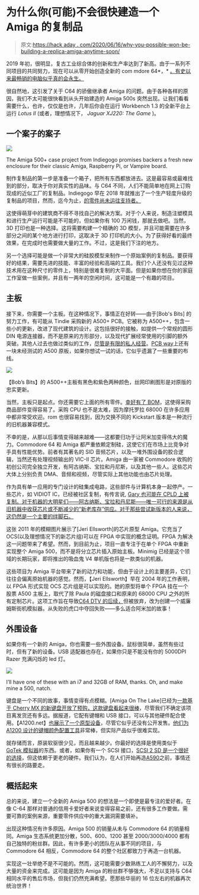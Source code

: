 # 为什么你(可能)不会很快建造一个 Amiga 的复制品

> 原文:[https://hack aday . com/2020/06/16/why-you-possible-won-be-building-a-replica-amiga-anytime-soon/](https://hackaday.com/2020/06/16/why-you-probably-wont-be-building-a-replica-amiga-anytime-soon/)

2019 年初，很明显，复古工业综合体的创新和生产率达到了新高。由于一系列不同项目的共同努力，现在可以从零开始创造全新的 com mdore 64*，* [。有史以来最畅销的电脑似乎真的会永生。](https://hackaday.com/2019/03/12/its-raining-brand-new-commodore-64s/)

很自然地，这引发了关于 C64 的骄傲继承者 Amiga 的问题。由于各种各样的原因，我们不太可能很快看到从头开始建造的 Amiga 500s 突然出现。让我们看看需要什么，也许，仅仅是也许，几年后你会在运行 Workbench 1.3 的全新平台上运行 *Lotus II* (或者，理想情况下， *Jaguar XJ220: The Game* )。

## 一个案子的案子

[![](../Images/3abed0dd6d9128ec49cb02ad47d80f4e.png)](https://hackaday.com/wp-content/uploads/2020/06/new-compatible-a500-cases-campaign-tx2czgjo7jswebm-shot0001_thumbnail.png)

The Amiga 500+ case project from Indiegogo promises backers a fresh new enclosure for their classic Amiga, Raspberry Pi, or Vampire board.

制作复制品的第一步是准备一个箱子，把所有东西都放进去。这是最容易或最难找到的部分，取决于你对真实性的品味。与 C64 不同，人们不能简单地在网上订购现成的近似工厂的复制品。Indiegogo 早在 2018 年就推出了一个生产轻度升级的复制品的项目，然而，迄今为止，[的零件尚未运往支持者。](https://www.indiegogo.com/projects/new-compatible-case-for-amiga-500-plus#/updates/all)

这使得萌芽中的建筑商不得不寻找自己的解决方案。对于个人来说，制造注塑模具和进行生产运行可能是不可能的，但如果你有 100 万闲钱，那就去做吧。当然，3D 打印也是一种选择。这将需要构建一个精确的 3D 模型，并且可能需要在许多部分之间的某个地方进行打印，这取决于 3D 打印机的大小。为了获得好看的最终效果，在完成时也需要做大量的工作。不过，这是我们下注的地方。

另一个选择可能是做一个非常大的硅胶模型来制作一个原始案例的复制品。要获得好的结果，需要先进的技能、丰富的经验和高端的工具。我们个人还没有见过这种技术用在这种尺寸的零件上，特别是很难复制的大平面。但是如果你想在你的家庭工作室做一些案例，并且有一两年的空闲时间，这可能是一个有趣的项目。

## 主板

接下来，你需要一个主板。在这种情况下，事情正在好转——由于[Bob's Bits] 的努力工作，有可能从 Tindie 采购新的 A500+ PCB。它被称为 A500++，包含一些小的更新，改进了现代建筑的设计。这包括很好的接触，如提供一个常规的圆形 DIN 电源连接器，而不是原来的方形部分，以及现代扩展经常使用的引脚的额外突破。其他人过去也做过类似的工作，[尽管是有限的私人经营](https://forum.amiga.org/index.php?topic=72246.0)。[PCB way](https://www.pcbway.com/project/shareproject/amiga_500_motherboard__try_at_your_own_risk.html)上还有一块未经测试的 A500 原板，如果你想试一试的话，它似乎遗漏了一些重要的布线。

![](../Images/c9abaa6c213f4989e8a5e425f6362f73.png)

【Bob’s Bits】的 A500++主板有黑色和紫色两种颜色，丝网印刷图形是对原版的忠实更新。

当然，主板只是起点。你还需要它上面的所有零件。[幸好有了 BOM](https://docs.google.com/spreadsheets/d/13xq2P7Ha_PA6r3vfPw77Q9PaSZYWncYfNpqhrwdvhaY/edit#gid=0)，这使得采购商品部件变得容易了。采购 CPU 也不是太难，因为摩托罗拉 68000 在许多应用中都非常受欢迎。rom 也很容易找到，因为交换不同的 Kickstart 版本是一种流行的旧机器兼容模式。

不幸的是，从那以后事情变得越来越难——这都要归功于让阿米加变得伟大的魔力。Commodore 64 和 Amiga 都严重依赖定制硅，这使它们在市场上比竞争对手具有性能优势。前者有其著名的 SID 音频芯片，以及一堆外围设备的胶合逻辑，当然还有处理视频输出的 VIC-II 芯片。Amiga 由一家被 Commodore 收购的初创公司完全独立开发，有阿古纳斯、宝拉和丹尼斯，以及其他一些人。这些芯片大体上分别负责 DMA、音频和视频，尽管实际上其他功能也由芯片处理。

作为具有单一应用的专门设计的硅集成电路，这些部件与计算机本身一起停产。一些芯片，如 VIDIOT IC，已经被社区复制，有传言说, [Gary 也可能在 CPLD 上被复制。对于机器的大明星们——阿古纳斯、宝拉和丹尼斯——唯一可行的来源是从旧机器中收获芯片或不断减少的“新老库存”供应。对于那些尝试新版本的人来说，这仍然是一个主要的绊脚石。](https://amigalove.com/viewtopic.php?p=7769&sid=2c512234a1e96b70e88490a1f0d02ed3#p7769)

这张 2011 年的模糊图片展示了[Jeri Ellsworth]的芯片原型 Amiga。它充当了 OCS(以及理想情况下的新芯片组)可以在 FPGA 中实现的概念证明。FPGA 为解决这一问题带来了希望。然而，到目前为止，项目一直专注于在单个 FPGA 中重新实现整个 Amiga 500，而不是将分立芯片插入原始主板。Minimig 已经是这个领域的长期玩家，即将推出的吸血鬼 V4 单机版也将是一款类似的机器。

这些项目为 Amiga 平台带来了新的动力和功能，但由于设计上的主要差异，它们往往会偏离原始机器的感觉。然而，【Jeri Ellsworth】早在 2004 年的工作表明，以 FPGA 形式实现 OCS 芯片组是可以实现的。她的原型将单个 FPGA 挂在一个股票 A500 主板上，取代了除 Paula 的磁盘接口和原来的 68000 CPU 之外的所有定制芯片。这项工作旨在导致[C64 DTV 的后续，](https://en.wikipedia.org/wiki/C64_Direct-to-TV)但被放弃，改为创建一个威廉姆斯街机模拟器。从失败的虎口中夺回失败——多么适合阿米加的故事！

## 外围设备

如果你有一个新的 Amiga，你也需要一些外围设备。鼠标很简单，虽然有些过时，但有了新的设备。USB 适配器也存在，如果你只是不能没有你的 5000DPI Razer 充满闪烁的 led 灯。

![](../Images/53cb83e6685ae2c862ea2d9f5aca55b0.png)

I’ll have one of these with an i7 and 32GB of RAM, thanks. Oh, and make mine a 500, natch.

键盘是一个不同的故事，事情变得有点模糊。[Amiga On The Lake]已经为[一款基于 Cherry MX 的新键盘开放了预购，这款键盘看起来很棒](http://amigaonthelake.com/new-a500-replacement-keyboard-with-full-set-of-amiga-keycaps/#description)，尽管我们不确定该项目离发货还有多远。据报道，它配有键帽和 USB 接口，可以与其他硬件配合使用。【A1200.net】[也展示了一个原型设备](https://www.a1200.net/amiga-compatible-mechanical-keyboard/)，尽管它似乎还没有公开发售。[他们为 A1200 设计的键帽颜色配置工具](https://www.a1200.net/keycaps-matching-simulator/)非常棒，但实际产品似乎很难实现。

就存储而言，原装软驱很少见，而且越来越少。你最好的选择是使用类似于 [GoTek 模拟器](http://www.gotekemulator.com/)的东西。或者，如果你有一个 SCSI 接口，[SCSI 2 SD 是一个很好的选择](https://store.inertialcomputing.com/category-s/100.htm)，但这依赖于更老的硬件。我们认为，在人们开始再造[A590](http://amiga.resource.cx/exp/a590)之前，事情还有很长的路要走。

## 概括起来

总的来说，建立一个全新的 Amiga 500 的想法是一个即使是最专注的爱好者。在像 C-64 那样对普通的信用卡爱好者来说变得容易之前，还有很多工作要做。需要可靠的案例来源，重要零件供应中的重大漏洞需要填补。

出现这种情况有许多原因。Amiga 500 的销量从未与 Commodore 64 的销量相同。Amiga 生态系统更加分散，500、600、1200 甚至 2000/3000/4000 都有自己独特的粉丝群。因此，有许多更小的团队在从事不同的项目，与 Commodore 64 相反，Commodore 64 的整个社区都致力于再造一台机器。

实现这一壮举绝不是不可能的。然而，这可能需要少数熟练工人的不懈努力，以及大量的资金来完成。这可能是因为 Amiga 的粉丝群不够强大，不足以支持与 C64 相同水平的售后市场，但我们仍然充满希望。愿那些华丽的 16 位左右的机器再次统治世界！